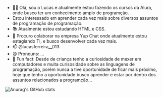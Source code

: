 - 🧑‍💻 Olá, sou o Lucas e atualmente estou fazendo os cursos da Alura, onde busco ter um conhecimento amplo de programção.
-  Estou interessado em aprender cada vez mais sobre diversos assuntos de programação de programação.
- 📚 Atualmente estou estudando HTML e CSS.
- 🎯 Procuro colaborar na empresa Yup Chat onde atualmente estou estagiando TI, e busco desenvolver cada vez mais.
- 📫 @lucasferreira__013
- 😄 Pronouns: ...
- 💭 Fun fact: Desde de criança tenho a curiosidade de mexer em computadores e muita curisosidade sobre as linguagens de programação, porém nunca a tive oportunidade de ficar mais próximo, hoje que tenho a oportunidade busco aprender e estar por dentro dos assuntos relacionados a programção...

![Anurag's GitHub stats](https://github-readme-stats.vercel.app/api?username=anuraghazra&theme=dark&show_icons=true)
